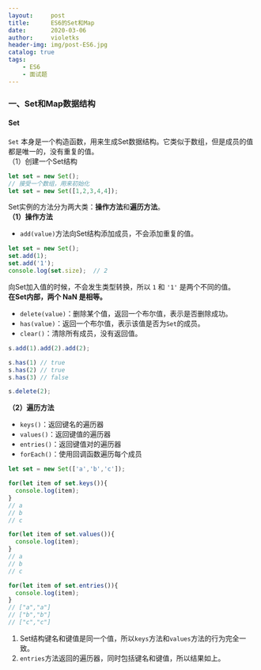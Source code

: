 ```yaml
---
layout:     post
title:      ES6的Set和Map
date:       2020-03-06
author:     violetks
header-img: img/post-ES6.jpg
catalog: true
tags:
    - ES6
    - 面试题
---
```


### 一、Set和Map数据结构
#### Set
`Set` 本身是一个构造函数，用来生成Set数据结构。它类似于数组，但是成员的值都是唯一的，没有重复的值。<br>
（1）创建一个Set结构
```javascript
let set = new Set();
// 接受一个数组，用来初始化
let set = new Set([1,2,3,4,4]);
```
Set实例的方法分为两大类：**操作方法**和**遍历方法**。<br>
**（1）操作方法**<br>
- `add(value)`方法向Set结构添加成员，不会添加重复的值。<br>
```javascript
let set = new Set();
set.add(1);
set.add('1');
console.log(set.size);  // 2
```
向Set加入值的时候，不会发生类型转换，所以 `1` 和 `'1'` 是两个不同的值。<br>
**在Set内部，两个 NaN 是相等。**<br>
- `delete(value)`：删除某个值，返回一个布尔值，表示是否删除成功。
- `has(value)`：返回一个布尔值，表示该值是否为`Set`的成员。
- `clear()`：清除所有成员，没有返回值。
```javascript
s.add(1).add(2).add(2);

s.has(1) // true
s.has(2) // true
s.has(3) // false

s.delete(2);
```

**（2）遍历方法**<br>
- `keys()`：返回键名的遍历器
- `values()`：返回键值的遍历器
- `entries()`：返回键值对的遍历器
- `forEach()`：使用回调函数遍历每个成员
```javascript
let set = new Set(['a','b','c']);

for(let item of set.keys()){
  console.log(item);
}
// a
// b
// c

for(let item of set.values()){
  console.log(item);
}
// a
// b
// c

for(let item of set.entries()){
  console.log(item);
}
// ["a","a"]
// ["b","b"]
// ["c","c"]
```
1. Set结构键名和键值是同一个值，所以`keys`方法和`values`方法的行为完全一致。<br>
2. `entries`方法返回的遍历器，同时包括键名和键值，所以结果如上。<br>